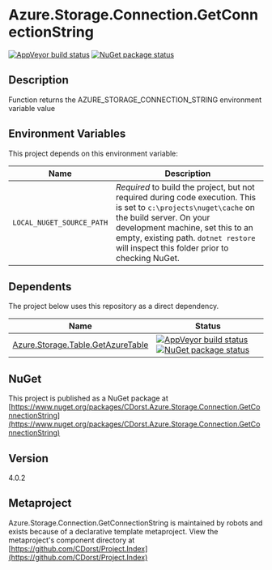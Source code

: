 # Azure.Storage.Connection.GetConnectionString

[![AppVeyor build status](https://img.shields.io/appveyor/ci/cdorst/azure-storage-connection-getconnectionstring.svg?label=AppVeyor&style=for-the-badge)](https://ci.appveyor.com/project/cdorst/azure-storage-connection-getconnectionstring)
[![NuGet package status](https://img.shields.io/nuget/v/CDorst.Azure.Storage.Connection.GetConnectionString.svg?label=NuGet&style=for-the-badge)](https://www.nuget.org/packages/CDorst.Azure.Storage.Connection.GetConnectionString)

## Description

Function returns the AZURE_STORAGE_CONNECTION_STRING environment variable value

## Environment Variables

This project depends on this environment variable:

Name | Description
---- | -----------
`LOCAL_NUGET_SOURCE_PATH` | *Required* to build the project, but not required during code execution. This is set to `c:\projects\nuget\cache` on the build server. On your development machine, set this to an empty, existing path. `dotnet restore` will inspect this folder prior to checking NuGet.

## Dependents

The project below uses this repository as a direct dependency.

Name | Status
---- | ------
[Azure.Storage.Table.GetAzureTable](https://github.com/CDorst./Azure.Storage.Table.GetAzureTable) | [![AppVeyor build status](https://img.shields.io/appveyor/ci/cdorst./azure-storage-table-getazuretable.svg?label=AppVeyor&style=flat-square)](https://ci.appveyor.com/project/cdorst./azure-storage-table-getazuretable) [![NuGet package status](https://img.shields.io/nuget/v/CDorst..Azure.Storage.Table.GetAzureTable.svg?label=NuGet&style=flat-square)](https://www.nuget.org/packages/CDorst..Azure.Storage.Table.GetAzureTable)

## NuGet


This project is published as a NuGet package at [https://www.nuget.org/packages/CDorst.Azure.Storage.Connection.GetConnectionString](https://www.nuget.org/packages/CDorst.Azure.Storage.Connection.GetConnectionString)

## Version

4.0.2

## Metaproject

Azure.Storage.Connection.GetConnectionString is maintained by robots and exists because of a declarative template metaproject. View the metaproject's component directory at [https://github.com/CDorst/Project.Index](https://github.com/CDorst/Project.Index)

